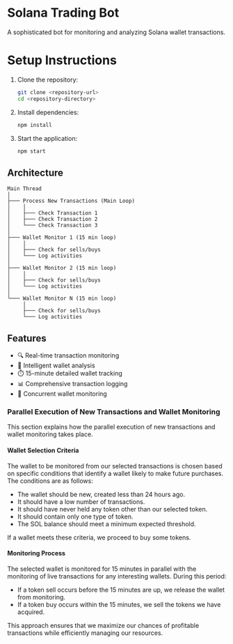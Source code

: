 # Solana Trading Bot

A sophisticated bot for monitoring and analyzing Solana wallet transactions.

# Setup Instructions

1. Clone the repository:

   ```bash
   git clone <repository-url>
   cd <repository-directory>
   ```

2. Install dependencies:

   ```bash
   npm install
   ```

3. Start the application:
   ```bash
   npm start
   ```

## Architecture

```ascii
Main Thread
│
├─── Process New Transactions (Main Loop)
│    │
│    ├─── Check Transaction 1
│    ├─── Check Transaction 2
│    └─── Check Transaction 3
│
├─── Wallet Monitor 1 (15 min loop)
│    │
│    ├─── Check for sells/buys
│    └─── Log activities
│
├─── Wallet Monitor 2 (15 min loop)
│    │
│    ├─── Check for sells/buys
│    └─── Log activities
│
└─── Wallet Monitor N (15 min loop)
     │
     ├─── Check for sells/buys
     └─── Log activities
```

## Features

- 🔍 Real-time transaction monitoring
- 👛 Intelligent wallet analysis
- ⏱️ 15-minute detailed wallet tracking
- 📊 Comprehensive transaction logging
- 🔄 Concurrent wallet monitoring

### Parallel Execution of New Transactions and Wallet Monitoring

This section explains how the parallel execution of new transactions and wallet monitoring takes place.

#### Wallet Selection Criteria

The wallet to be monitored from our selected transactions is chosen based on specific conditions that identify a wallet likely to make future purchases. The conditions are as follows:

- The wallet should be new, created less than 24 hours ago.
- It should have a low number of transactions.
- It should have never held any token other than our selected token.
- It should contain only one type of token.
- The SOL balance should meet a minimum expected threshold.

If a wallet meets these criteria, we proceed to buy some tokens.

#### Monitoring Process

The selected wallet is monitored for 15 minutes in parallel with the monitoring of live transactions for any interesting wallets. During this period:

- If a token sell occurs before the 15 minutes are up, we release the wallet from monitoring.
- If a token buy occurs within the 15 minutes, we sell the tokens we have acquired.

This approach ensures that we maximize our chances of profitable transactions while efficiently managing our resources.
